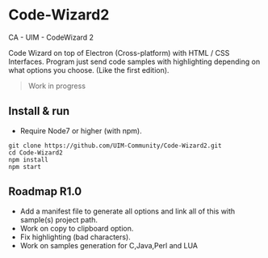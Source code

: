 # Code-Wizard2
CA - UIM - CodeWizard 2

Code Wizard on top of Electron (Cross-platform) with HTML / CSS Interfaces. Program just send code samples with highlighting depending on what options you choose. (Like the first edition). 

> Work in progress

## Install & run

- Require Node7 or higher (with npm).

```
git clone https://github.com/UIM-Community/Code-Wizard2.git
cd Code-Wizard2
npm install
npm start 
```
 
## Roadmap R1.0

- Add a manifest file to generate all options and link all of this with sample(s) project path.
- Work on copy to clipboard option.
- Fix highlighting (bad characters). 
- Work on samples generation for C,Java,Perl and LUA